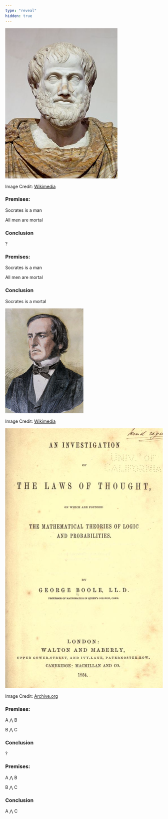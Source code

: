 ```yaml
---
type: "reveal"
hidden: true
---
```


<section>
	<img class="stretch plain" src="/images/03-bool/3.1.aristotle.wikimedia.jpg">
	<p class="imagecredit">Image Credit: <a href="https://en.wikipedia.org/wiki/Aristotle">Wikimedia</a></p>
</section>
<section>
	<h3>Premises:</h3>
	<p>Socrates is a man</p>
	<p>All men are mortal</p>
	<h3>Conclusion</h3>
	<p>?</p>
</section>
<section>
	<h3>Premises:</h3>
	<p>Socrates is a man</p>
	<p>All men are mortal</p>
	<h3>Conclusion</h3>
	<p>Socrates is a mortal</p>
</section>
<section>
	<img class="stretch plain" src="/images/03-bool/3.1.boole.wikimedia.jpg">
	<p class="imagecredit">Image Credit: <a href="https://en.wikipedia.org/wiki/George_Boole">Wikimedia</a></p>
</section>
<section>
	<img class="stretch plain" src="/images/03-bool/lawsofthought.jpg">
	<p class="imagecredit">Image Credit: <a href="https://archive.org/details/investigationofl00boolrich/page/n4">Archive.org</a></p>
</section>
<section>
	<h3>Premises:</h3>
	<p>A &#8896; B</p>
	<p>B &#8896; C</p>
	<h3>Conclusion</h3>
	<p>?</p>
</section>
<section>
	<h3>Premises:</h3>
	<p>A &#8896; B</p>
	<p>B &#8896; C</p>
	<h3>Conclusion</h3>
	<p>A &#8896; C</p>
</section>
